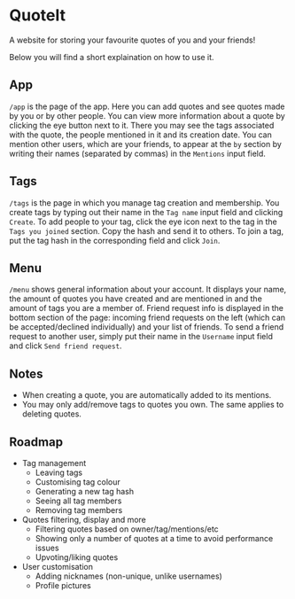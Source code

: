 # QuoteIt

A website for storing your favourite quotes of you and your friends!

Below you will find a short explaination on how to use it.


## App
`/app` is the page of the app. Here you can add quotes and see quotes made by you or by other people. You can view more information about a quote by clicking the eye button next to it. There you may see the tags associated with the quote, the people mentioned in it and its creation date. You can mention other users, which are your friends, to appear at the `by` section by writing their names (separated by commas) in the `Mentions` input field.


## Tags
`/tags` is the page in which you manage tag creation and membership. You create tags by typing out their name in the `Tag name` input field and clicking `Create`. To add people to your tag, click the eye icon next to the tag in the `Tags you joined` section. Copy the hash and send it to others. To join a tag, put the tag hash in the corresponding field and click `Join`.


## Menu
`/menu` shows general information about your account. It displays your name, the amount of quotes you have created and are mentioned in and the amount of tags you are a member of. Friend request info is displayed in the bottom section of the page: incoming friend requests on the left (which can be accepted/declined individually) and your list of friends. To send a friend request to another user, simply put their name in the `Username` input field and click `Send friend request`.


## Notes
* When creating a quote, you are automatically added to its mentions.
* You may only add/remove tags to quotes you own. The same applies to deleting quotes.


## Roadmap
* Tag management
    * Leaving tags
    * Customising tag colour
    * Generating a new tag hash
    * Seeing all tag members
    * Removing tag members
* Quotes filtering, display and more
    * Filtering quotes based on owner/tag/mentions/etc
    * Showing only a number of quotes at a time to avoid performance issues
    * Upvoting/liking quotes
* User customisation
    * Adding nicknames (non-unique, unlike usernames)
    * Profile pictures